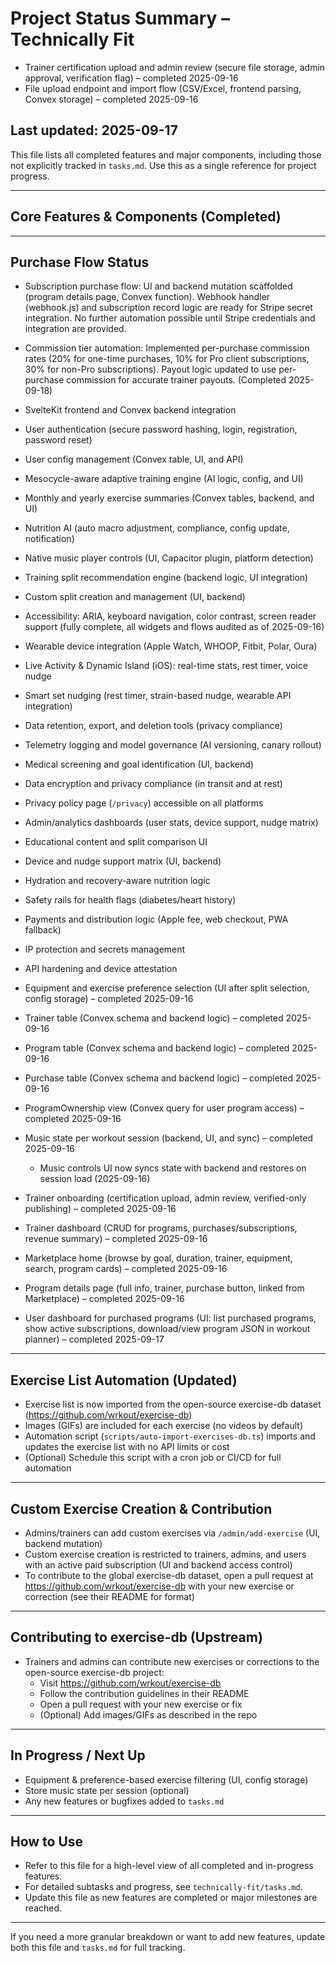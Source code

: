 # Project Status Summary – Technically Fit

- Trainer certification upload and admin review (secure file storage, admin approval, verification flag) – completed 2025-09-16
- File upload endpoint and import flow (CSV/Excel, frontend parsing, Convex storage) – completed 2025-09-16

## Last updated: 2025-09-17

This file lists all completed features and major components, including those not explicitly tracked in `tasks.md`. Use this as a single reference for project progress.

---

## Core Features & Components (Completed)

---

## Purchase Flow Status

- Subscription purchase flow: UI and backend mutation scaffolded (program details page, Convex function). Webhook handler (webhook.js) and subscription record logic are ready for Stripe secret integration. No further automation possible until Stripe credentials and integration are provided.

- Commission tier automation: Implemented per-purchase commission rates (20% for one-time purchases, 10% for Pro client subscriptions, 30% for non-Pro subscriptions). Payout logic updated to use per-purchase commission for accurate trainer payouts. (Completed 2025-09-18)

- SvelteKit frontend and Convex backend integration
- User authentication (secure password hashing, login, registration, password reset)
- User config management (Convex table, UI, and API)
- Mesocycle-aware adaptive training engine (AI logic, config, and UI)
- Monthly and yearly exercise summaries (Convex tables, backend, and UI)
- Nutrition AI (auto macro adjustment, compliance, config update, notification)
- Native music player controls (UI, Capacitor plugin, platform detection)
- Training split recommendation engine (backend logic, UI integration)
- Custom split creation and management (UI, backend)
- Accessibility: ARIA, keyboard navigation, color contrast, screen reader support (fully complete, all widgets and flows audited as of 2025-09-16)
- Wearable device integration (Apple Watch, WHOOP, Fitbit, Polar, Oura)
- Live Activity & Dynamic Island (iOS): real-time stats, rest timer, voice nudge
- Smart set nudging (rest timer, strain-based nudge, wearable API integration)
- Data retention, export, and deletion tools (privacy compliance)
- Telemetry logging and model governance (AI versioning, canary rollout)
- Medical screening and goal identification (UI, backend)
- Data encryption and privacy compliance (in transit and at rest)
- Privacy policy page (`/privacy`) accessible on all platforms
- Admin/analytics dashboards (user stats, device support, nudge matrix)
- Educational content and split comparison UI
- Device and nudge support matrix (UI, backend)
- Hydration and recovery-aware nutrition logic
- Safety rails for health flags (diabetes/heart history)
- Payments and distribution logic (Apple fee, web checkout, PWA fallback)
- IP protection and secrets management
- API hardening and device attestation
- Equipment and exercise preference selection (UI after split selection, config storage) – completed 2025-09-16
- Trainer table (Convex schema and backend logic) – completed 2025-09-16
- Program table (Convex schema and backend logic) – completed 2025-09-16
- Purchase table (Convex schema and backend logic) – completed 2025-09-16
- ProgramOwnership view (Convex query for user program access) – completed 2025-09-16
- Music state per workout session (backend, UI, and sync) – completed 2025-09-16
  - Music controls UI now syncs state with backend and restores on session load (2025-09-16)
- Trainer onboarding (certification upload, admin review, verified-only publishing) – completed 2025-09-16
- Trainer dashboard (CRUD for programs, purchases/subscriptions, revenue summary) – completed 2025-09-16
- Marketplace home (browse by goal, duration, trainer, equipment, search, program cards) – completed 2025-09-16
- Program details page (full info, trainer, purchase button, linked from Marketplace) – completed 2025-09-16
- User dashboard for purchased programs (UI: list purchased programs, show active subscriptions, download/view program JSON in workout planner) – completed 2025-09-17

---

## Exercise List Automation (Updated)

- Exercise list is now imported from the open-source exercise-db dataset (<https://github.com/wrkout/exercise-db>)
- Images (GIFs) are included for each exercise (no videos by default)
- Automation script (`scripts/auto-import-exercises-db.ts`) imports and updates the exercise list with no API limits or cost
- (Optional) Schedule this script with a cron job or CI/CD for full automation

---

## Custom Exercise Creation & Contribution

- Admins/trainers can add custom exercises via `/admin/add-exercise` (UI, backend mutation)
- Custom exercise creation is restricted to trainers, admins, and users with an active paid subscription (UI and backend access control)
- To contribute to the global exercise-db dataset, open a pull request at <https://github.com/wrkout/exercise-db> with your new exercise or correction (see their README for format)

---

## Contributing to exercise-db (Upstream)

- Trainers and admins can contribute new exercises or corrections to the open-source exercise-db project:
  - Visit <https://github.com/wrkout/exercise-db>
  - Follow the contribution guidelines in their README
  - Open a pull request with your new exercise or fix
  - (Optional) Add images/GIFs as described in the repo

---

## In Progress / Next Up

- Equipment & preference-based exercise filtering (UI, config storage)
- Store music state per session (optional)
- Any new features or bugfixes added to `tasks.md`

---

## How to Use

- Refer to this file for a high-level view of all completed and in-progress features.
- For detailed subtasks and progress, see `technically-fit/tasks.md`.
- Update this file as new features are completed or major milestones are reached.

---

If you need a more granular breakdown or want to add new features, update both this file and `tasks.md` for full tracking.
